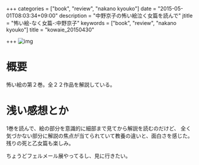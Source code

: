 +++
categories = ["book", "review", "nakano kyouko"]
date = "2015-05-01T08:03:34+09:00"
description = "中野京子の怖い絵泣く女篇を読んで"
jtitle = "怖い絵-なく女篇-:中野京子"
keywords = ["book", "review", "nakano kyouko"]
title = "kowaie_20150430"

+++
![img](http://ecx.images-amazon.com/images/I/51JOW5j8t%2BL.jpg)

# 概要
怖い絵の第２巻。全２２作品を解説している。

# 浅い感想とか
1巻を読んで、絵の部分を意識的に細部まで見てから解説を読むのだけど、
全く気づかない部分に解説の焦点が当てられていて教養の違いと、面白さを感じた。
残りの死と乙女篇も楽しみ。

ちょうどフェルメール展やってるし、見に行きたい。
